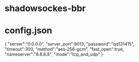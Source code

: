 # shadowsockes-bbr
# config.json

{
    "server":"0.0.0.0",
    "server_port":9013,
    "password":"qq131415",
    "timeout":300,
    "method":"aes-256-gcm",
    "fast_open":true,
    "nameserver":"8.8.8.8",
    "mode":"tcp_and_udp"
}
